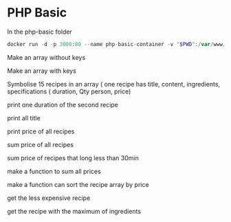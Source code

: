# PHP Basic

In the php-basic folder

```php
docker run -d -p 3000:80 --name php-basic-container -v "$PWD":/var/www/html php:7.0-apache
```

Make an array without keys

Make an array with keys

Symbolise 15 recipes in an array ( one recipe has title, content, ingredients, specifications ( duration, Qty person, price)

print one duration of the second recipe

print all title

print price of all recipes

sum price of all recipes

sum price of recipes that long less than 30min

make a function to sum all prices

make a function can sort the recipe array by price

get the less expensive recipe

get the recipe with the maximum of ingredients